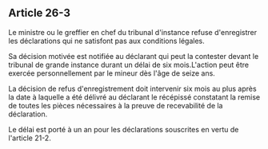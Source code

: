 Article 26-3
----
Le ministre ou le greffier en chef du tribunal d'instance refuse d'enregistrer
les déclarations qui ne satisfont pas aux conditions légales.

Sa décision motivée est notifiée au déclarant qui peut la contester devant le
tribunal de grande instance durant un délai de six mois.L'action peut être
exercée personnellement par le mineur dès l'âge de seize ans.

La décision de refus d'enregistrement doit intervenir six mois au plus après la
date à laquelle a été délivré au déclarant le récépissé constatant la remise de
toutes les pièces nécessaires à la preuve de recevabilité de la déclaration.

Le délai est porté à un an pour les déclarations souscrites en vertu de
l'article 21-2.
